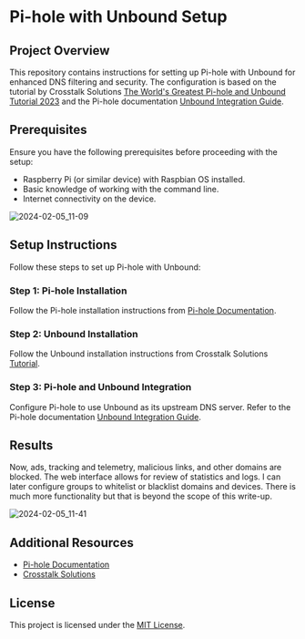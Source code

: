 # Pi-hole with Unbound Setup

## Project Overview

This repository contains instructions for setting up Pi-hole with Unbound for enhanced DNS filtering and security. The configuration is based on the tutorial by Crosstalk Solutions [The World's Greatest Pi-hole and Unbound Tutorial 2023](https://www.crosstalksolutions.com/the-worlds-greatest-pi-hole-and-unbound-tutorial-2023/#Lets_get_started) and the Pi-hole documentation [Unbound Integration Guide](https://docs.pi-hole.net/guides/dns/unbound/).

## Prerequisites

Ensure you have the following prerequisites before proceeding with the setup:

- Raspberry Pi (or similar device) with Raspbian OS installed.
- Basic knowledge of working with the command line.
- Internet connectivity on the device.

![2024-02-05_11-09](https://github.com/ericktafel1/RaspberryPiProjects/assets/97417443/a0522dac-7721-4297-b477-b8e673da14f1)


## Setup Instructions

Follow these steps to set up Pi-hole with Unbound:

### Step 1: Pi-hole Installation

Follow the Pi-hole installation instructions from [Pi-hole Documentation](https://docs.pi-hole.net/main/basic-install/).

### Step 2: Unbound Installation

Follow the Unbound installation instructions from Crosstalk Solutions [Tutorial](https://www.crosstalksolutions.com/the-worlds-greatest-pi-hole-and-unbound-tutorial-2023/#Lets_get_started).

### Step 3: Pi-hole and Unbound Integration

Configure Pi-hole to use Unbound as its upstream DNS server. Refer to the Pi-hole documentation [Unbound Integration Guide](https://docs.pi-hole.net/guides/dns/unbound/).

## Results

Now, ads, tracking and telemetry, malicious links, and other domains are blocked. The web interface allows for review of statistics and logs. I can later configure groups to whitelist or blacklist domains and devices. There is much more functionality but that is beyond the scope of this write-up.

![2024-02-05_11-41](https://github.com/ericktafel1/RaspberryPiProjects/assets/97417443/71f311a2-c2f3-45c4-b391-53f2fc22a89d)


## Additional Resources

- [Pi-hole Documentation](https://docs.pi-hole.net/)
- [Crosstalk Solutions](https://www.crosstalksolutions.com/)

## License

This project is licensed under the [MIT License](LICENSE).

